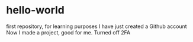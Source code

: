 # hello-world
first repository, for learning purposes
I have just created a Github account
Now I made a project, good for me.
Turned off 2FA
